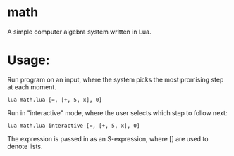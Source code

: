 # math
A simple computer algebra system written in Lua.

# Usage:

Run program on an input, where the system picks the most promising step at each moment.

    lua math.lua [=, [+, 5, x], 0]

Run in "interactive" mode, where the user selects which step to follow next:

    lua math.lua interactive [=, [+, 5, x], 0]

The expression is passed in as an S-expression, where [] are used to denote lists.
